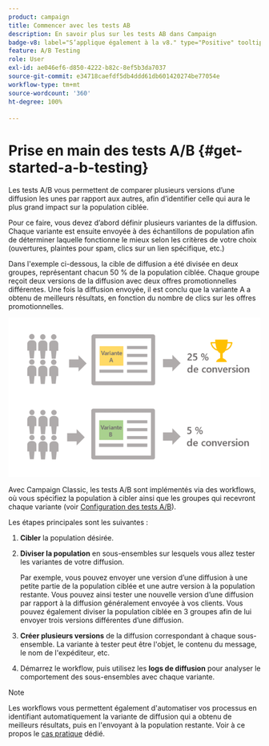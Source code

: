 ```yaml
---
product: campaign
title: Commencer avec les tests AB
description: En savoir plus sur les tests AB dans Campaign
badge-v8: label="S’applique également à la v8." type="Positive" tooltip="S’applique également à Campaign v8."
feature: A/B Testing
role: User
exl-id: ae046ef6-d850-4222-b82c-8ef5b3da7037
source-git-commit: e34718caefdf5db4ddd61db601420274be77054e
workflow-type: tm+mt
source-wordcount: '360'
ht-degree: 100%

---
```


# Prise en main des tests A/B {#get-started-a-b-testing}


Les tests A/B vous permettent de comparer plusieurs versions d’une diffusion les unes par rapport aux autres, afin d’identifier celle qui aura le plus grand impact sur la population ciblée.

Pour ce faire, vous devez d’abord définir plusieurs variantes de la diffusion. Chaque variante est ensuite envoyée à des échantillons de population afin de déterminer laquelle fonctionne le mieux selon les critères de votre choix (ouvertures, plaintes pour spam, clics sur un lien spécifique, etc.)

Dans l&#39;exemple ci-dessous, la cible de diffusion a été divisée en deux groupes, représentant chacun 50 % de la population ciblée. Chaque groupe reçoit deux versions de la diffusion avec deux offres promotionnelles différentes. Une fois la diffusion envoyée, il est conclu que la variante A a obtenu de meilleurs résultats, en fonction du nombre de clics sur les offres promotionnelles.

![](assets/a-b-testing-schema.png)

Avec Campaign Classic, les tests A/B sont implémentés via des workflows, où vous spécifiez la population à cibler ainsi que les groupes qui recevront chaque variante (voir [Configuration des tests A/B](configuring-a-b-testing.md)).

Les étapes principales sont les suivantes :

1. **Cibler** la population désirée.
1. **Diviser la population** en sous-ensembles sur lesquels vous allez tester les variantes de votre diffusion.

   Par exemple, vous pouvez envoyer une version d’une diffusion à une petite partie de la population ciblée et une autre version à la population restante. Vous pouvez ainsi tester une nouvelle version d’une diffusion par rapport à la diffusion généralement envoyée à vos clients. Vous pouvez également diviser la population ciblée en 3 groupes afin de lui envoyer trois versions différentes d’une diffusion.

1. **Créer plusieurs versions** de la diffusion correspondant à chaque sous-ensemble. La variante à tester peut être l&#39;objet, le contenu du message, le nom de l&#39;expéditeur, etc.
1. Démarrez le workflow, puis utilisez les **logs de diffusion** pour analyser le comportement des sous-ensembles avec chaque variante.

>[!NOTE]
>
>Les workflows vous permettent également d&#39;automatiser vos processus en identifiant automatiquement la variante de diffusion qui a obtenu de meilleurs résultats, puis en l&#39;envoyant à la population restante. Voir à ce propos le [cas pratique](a-b-testing-use-case.md) dédié.
